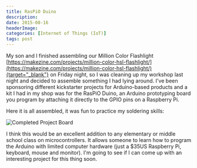 ```yaml
---
title: RasPiO Duino
description: 
date: 2015-08-16
headerImage: 
categories: [Internet of Things (IoT)]
tags: post
---
```


My son and I finished assembling our Million Color Flashlight [https://makezine.com/projects/million-color-hsl-flashlight/](https://makezine.com/projects/million-color-hsl-flashlight/){target="_blank"} on Friday night, so I was cleaning up my workshop last night and decided to assemble something I had lying around. I've been sponsoring different kickstarter projects for Arduino-based products and a kit I had in my shop was for the RasPiO Duino, an Arduino prototyping board you program by attaching it directly to the GPIO pins on a Raspberry Pi.

Here it is all assembled, it was fun to practice my soldering skills:

![Completed Project Board](/images/2015/RasPiO-Duino.png)

I think this would be an excellent addition to any elementary or middle school class on microcontrollers. It allows someone to learn how to program the Arduino with limited computer hardware (just a $35US Raspberry Pi, keyboard, mouse and monitor). I'm going to see if I can come up with an interesting project for this thing soon.